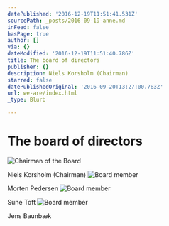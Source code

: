 ```yaml
---
datePublished: '2016-12-19T11:51:41.531Z'
sourcePath: _posts/2016-09-19-anne.md
inFeed: false
hasPage: true
author: []
via: {}
dateModified: '2016-12-19T11:51:40.786Z'
title: The board of directors
publisher: {}
description: Niels Korsholm (Chairman)
starred: false
datePublishedOriginal: '2016-09-20T13:27:00.783Z'
url: we-are/index.html
_type: Blurb

---
```

# The board of directors
![Chairman of the Board](https://the-grid-user-content.s3-us-west-2.amazonaws.com/6c826ad5-2f1b-4df1-85c3-922f3827e6b3.jpg)

Niels Korsholm (Chairman)
![Board member](https://the-grid-user-content.s3-us-west-2.amazonaws.com/42a1866e-ec7e-4486-8efb-28e7fadef8fa.jpg)

Morten Pedersen
![Board member](https://the-grid-user-content.s3-us-west-2.amazonaws.com/2107c56c-764a-4077-8118-74de87da055c.jpg)

Sune Toft
![Board member](https://the-grid-user-content.s3-us-west-2.amazonaws.com/34e0eb72-7bc5-4b3b-af62-a309ec0d82b6.jpg)

Jens Baunbæk